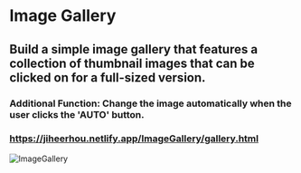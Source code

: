 # Image Gallery
## Build a simple image gallery that features a collection of thumbnail images that can be clicked on for a full-sized version.
### Additional Function: Change the image automatically when the user clicks the 'AUTO' button.
### https://jiheerhou.netlify.app/ImageGallery/gallery.html
![ImageGallery](https://github.com/JiheeRhou/Java-Assignment1-200521364/assets/113075825/35dab1c2-9409-45b3-a7d8-c16a37deddbf)
